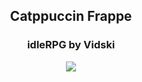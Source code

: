 <h2 align="center">Catppuccin Frappe</h2>
<h3 align="center">idleRPG by Vidski</h3>

<p align="center">
    <a href="google.com"><img src="https://img.shields.io/badge/Stylus-Install-cba6f7?style=for-the-badge"></a>
</p>
